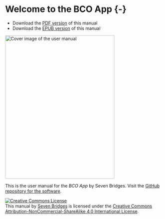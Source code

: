 
# Welcome to the BCO App {-}

- Download the [PDF version](https://sbg.github.io/bco-app/bco-app-user-manual.pdf) of this manual
- Download the [EPUB version](https://sbg.github.io/bco-app/bco-app-user-manual.epub) of this manual

<img src="assets/cover.png" width="350" height="460" alt="Cover image of the user manual" />

This is the user manual for the *BCO App* by Seven Bridges. Visit the [GitHub repository for the software](https://github.com/sbg/bco-app).

<a rel="license" href="https://creativecommons.org/licenses/by-nc-sa/4.0/"><img alt="Creative Commons License" style="border-width:0" src="https://i.creativecommons.org/l/by-nc-sa/4.0/88x31.png" /></a><br />This manual by [Seven Bridges](https://www.sevenbridges.com/) is licensed under the <a href="https://creativecommons.org/licenses/by-nc-sa/4.0/">Creative Commons Attribution-NonCommercial-ShareAlike 4.0 International License</a>.
